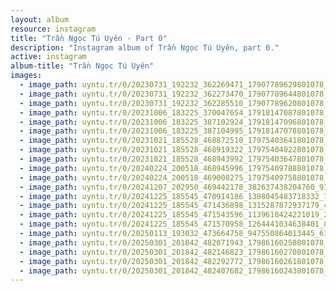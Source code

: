 ```yaml
---
layout: album
resource: instagram
title: "Trần Ngọc Tú Uyên - Part 0"
description: "Instagram album of Trần Ngọc Tú Uyên, part 0."
active: instagram
album-title: "Trần Ngọc Tú Uyên"
images:
  - image_path: uyntu.tr/0/20230731_192232_362269471_17907789629801078_2360139567152043932_n.jpg
  - image_path: uyntu.tr/0/20230731_192232_362273470_17907789644801078_3262095832179643319_n.jpg
  - image_path: uyntu.tr/0/20230731_192232_362285510_17907789620801078_1707324509740090884_n.jpg
  - image_path: uyntu.tr/0/20231006_183225_370047654_17918147087801078_8842943991220526921_n.jpg
  - image_path: uyntu.tr/0/20231006_183225_387102924_17918147096801078_3704287991074767986_n.jpg
  - image_path: uyntu.tr/0/20231006_183225_387104995_17918147078801078_1788847468795788133_n.jpg
  - image_path: uyntu.tr/0/20231021_185528_468872510_17975403641801078_3031212672299438409_n.jpg
  - image_path: uyntu.tr/0/20231021_185528_468919322_17975404022801078_7863071877191214157_n.jpg
  - image_path: uyntu.tr/0/20231021_185528_468943992_17975403647801078_1617443029322038995_n.jpg
  - image_path: uyntu.tr/0/20240224_200518_468945996_17975409788801078_2298816583809667888_n.jpg
  - image_path: uyntu.tr/0/20240224_200518_469000275_17975409758801078_2413568734927651649_n.jpg
  - image_path: uyntu.tr/0/20241207_202950_469442178_382637438204760_9120233739469455347_n.jpg
  - image_path: uyntu.tr/0/20241225_185545_470914186_1308045483718332_7582839010773295030_n.jpg
  - image_path: uyntu.tr/0/20241225_185545_471436898_1315287872937179_4752717068843261396_n.jpg
  - image_path: uyntu.tr/0/20241225_185545_471543596_1139618424221019_2446110160606202451_n.jpg
  - image_path: uyntu.tr/0/20241225_185545_471570958_1264441034638401_8311827662728078418_n.jpg
  - image_path: uyntu.tr/0/20250113_193032_473664758_947550864013445_6112648530526953204_n.jpg
  - image_path: uyntu.tr/0/20250301_201842_482071943_17986160258801078_1009906592245572696_n.jpg
  - image_path: uyntu.tr/0/20250301_201842_482146823_17986160270801078_8445099287906784833_n.jpg
  - image_path: uyntu.tr/0/20250301_201842_482292772_17986160261801078_3371777210513619872_n.jpg
  - image_path: uyntu.tr/0/20250301_201842_482407682_17986160243801078_7681588447206776915_n.jpg
---
```

